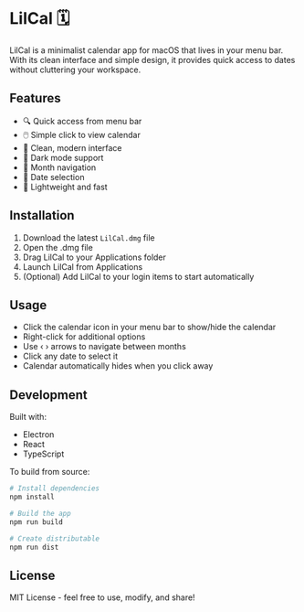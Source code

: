 # LilCal 🗓️

LilCal is a minimalist calendar app for macOS that lives in your menu bar. With its clean interface and simple design, it provides quick access to dates without cluttering your workspace.

## Features

- 🔍 Quick access from menu bar
- 🖱️ Simple click to view calendar
- 🎨 Clean, modern interface
- 🌙 Dark mode support
- 📅 Month navigation
- 🎯 Date selection
- 💨 Lightweight and fast

## Installation

1. Download the latest `LilCal.dmg` file
2. Open the .dmg file
3. Drag LilCal to your Applications folder
4. Launch LilCal from Applications
5. (Optional) Add LilCal to your login items to start automatically

## Usage

- Click the calendar icon in your menu bar to show/hide the calendar
- Right-click for additional options
- Use ‹ › arrows to navigate between months
- Click any date to select it
- Calendar automatically hides when you click away

## Development

Built with:
- Electron
- React
- TypeScript

To build from source:
```bash
# Install dependencies
npm install

# Build the app
npm run build

# Create distributable
npm run dist
```

## License

MIT License - feel free to use, modify, and share!

